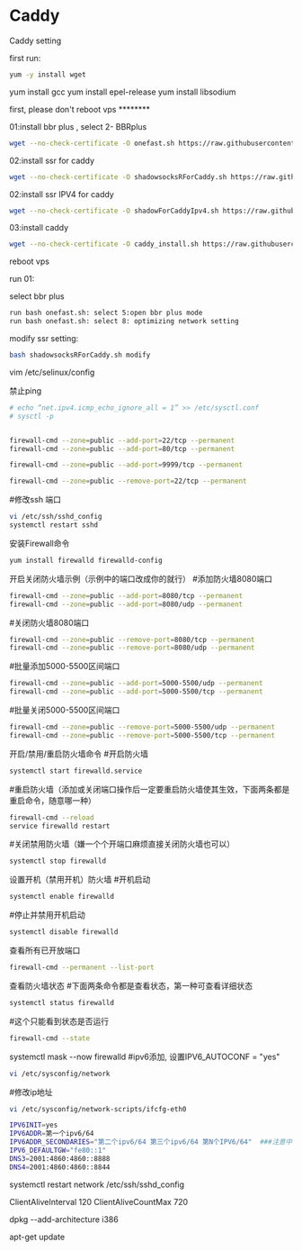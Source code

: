 # Caddy
Caddy setting

first run:
```bash
yum -y install wget
```
yum install gcc
yum install epel-release
yum install libsodium

first, please don't reboot vps ********

01:install bbr plus , select 2- BBRplus
```bash
wget --no-check-certificate -O onefast.sh https://raw.githubusercontent.com/caonimagfw/onefast/master/onefast.sh && bash onefast.sh
```
02:install ssr for caddy
```bash
wget --no-check-certificate -O shadowsocksRForCaddy.sh https://raw.githubusercontent.com/caonimagfw/ssr/master/shadowsocksRForCaddy.sh && bash shadowsocksRForCaddy.sh
```
  
02:install ssr IPV4 for caddy
```bash
wget --no-check-certificate -O shadowForCaddyIpv4.sh https://raw.githubusercontent.com/caonimagfw/ssr/master/shadowForCaddyIpv4.sh && bash shadowForCaddyIpv4.sh
```

03:install caddy 
```bash
wget --no-check-certificate -O caddy_install.sh https://raw.githubusercontent.com/caonimagfw/Caddy/master/caddy_install.sh && bash caddy_install.sh
```
reboot vps

run 01:

select bbr plus 
```bash
run bash onefast.sh: select 5:open bbr plus mode 
run bash onefast.sh: select 8: optimizing network setting 
```

modify ssr setting:
```bash
bash shadowsocksRForCaddy.sh modify
```

vim /etc/selinux/config

禁止ping 
```bash
# echo “net.ipv4.icmp_echo_ignore_all = 1” >> /etc/sysctl.conf 
# sysctl -p


firewall-cmd --zone=public --add-port=22/tcp --permanent
firewall-cmd --zone=public --add-port=80/tcp --permanent

firewall-cmd --zone=public --add-port=9999/tcp --permanent

firewall-cmd --zone=public --remove-port=22/tcp --permanent
```

#修改ssh 端口
```bash
vi /etc/ssh/sshd_config
systemctl restart sshd
``` 

安装Firewall命令
```bash
yum install firewalld firewalld-config
```
开启关闭防火墙示例（示例中的端口改成你的就行）
#添加防火墙8080端口
```bash
firewall-cmd --zone=public --add-port=8080/tcp --permanent
firewall-cmd --zone=public --add-port=8080/udp --permanent
```
#关闭防火墙8080端口
```bash
firewall-cmd --zone=public --remove-port=8080/tcp --permanent
firewall-cmd --zone=public --remove-port=8080/udp --permanent
```
#批量添加5000-5500区间端口
```bash
firewall-cmd --zone=public --add-port=5000-5500/udp --permanent
firewall-cmd --zone=public --add-port=5000-5500/tcp --permanent
```
#批量关闭5000-5500区间端口
```bash
firewall-cmd --zone=public --remove-port=5000-5500/udp --permanent
firewall-cmd --zone=public --remove-port=5000-5500/tcp --permanent
```
开启/禁用/重启防火墙命令
#开启防火墙
```bash
systemctl start firewalld.service
```
#重启防火墙（添加或关闭端口操作后一定要重启防火墙使其生效，下面两条都是重启命令，随意哪一种）
```bash
firewall-cmd --reload
service firewalld restart
```
#关闭禁用防火墙（嫌一个个开端口麻烦直接关闭防火墙也可以）
```bash
systemctl stop firewalld
```
设置开机（禁用开机）防火墙
#开机启动
```bash
systemctl enable firewalld
```
#停止并禁用开机启动
```bash
systemctl disable firewalld
```
查看所有已开放端口
```bash
firewall-cmd --permanent --list-port
```
查看防火墙状态
#下面两条命令都是查看状态，第一种可查看详细状态
```bash
systemctl status firewalld
```
#这个只能看到状态是否运行
```bash
firewall-cmd --state
```

systemctl mask --now firewalld
#ipv6添加, 设置IPV6_AUTOCONF = "yes"
```bash
vi /etc/sysconfig/network
```

#修改ip地址
```bash
vi /etc/sysconfig/network-scripts/ifcfg-eth0

IPV6INIT=yes
IPV6ADDR=第一个ipv6/64
IPV6ADDR_SECONDARIES="第二个ipv6/64 第三个ipv6/64 第N个IPV6/64"  ###注意中间有空格
IPV6_DEFAULTGW="fe80::1"
DNS3=2001:4860:4860::8888
DNS4=2001:4860:4860::8844
```

systemctl restart network
/etc/ssh/sshd_config

ClientAliveInterval 120
ClientAliveCountMax 720

dpkg --add-architecture i386


apt-get update
